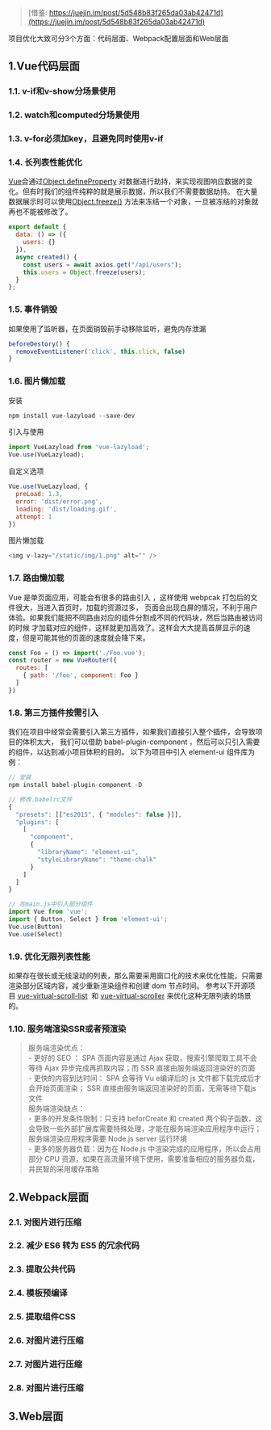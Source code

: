 > [借鉴: https://juejin.im/post/5d548b83f265da03ab42471d](https://juejin.im/post/5d548b83f265da03ab42471d)  
  
项目优化大致可分3个方面：代码层面、Webpack配置层面和Web层面  

## 1.Vue代码层面  
### 1.1. v-if和v-show分场景使用
### 1.2. watch和computed分场景使用
### 1.3. v-for必须加key，且避免同时使用v-if
### 1.4. 长列表性能优化
  [Vue](https://cn.vuejs.org/v2/guide/index.html)会通过[Object.defineProperty](https://developer.mozilla.org/zh-CN/docs/Web/JavaScript/Reference/Global_Objects/Object/defineProperty)
  对数据进行劫持，来实现视图响应数据的变化。但有时我们的组件纯粹的就是展示数据，所以我们不需要数据劫持。
  在大量数据展示时可以使用[Object.freeze()](https://developer.mozilla.org/zh-CN/docs/Web/JavaScript/Reference/Global_Objects/Object/freeze)
  方法来冻结一个对象，一旦被冻结的对象就再也不能被修改了。
  ```javascript
  export default {
    data: () => ({
      users: {}
    }),
    async created() {
      const users = await axios.get("/api/users");
      this.users = Object.freeze(users);
    }
  };
  ```
### 1.5. 事件销毁
  如果使用了监听器，在页面销毁前手动移除监听，避免内存泄漏
  ```javascript
  beforeDestory() {
    removeEventListener('click', this.click, false)
  }
  ```
### 1.6. 图片懒加载
  安装
  ```javascript
  npm install vue-lazyload --save-dev
  ```
  引入与使用
  ```javascript
  import VueLazyload from 'vue-lazyload';
  Vue.use(VueLazyload);
  ```
  自定义选项
  ```javascript
  Vue.use(VueLazyload, {
    preLoad: 1.3,
    error: 'dist/error.png',
    loading: 'dist/loading.gif',
    attempt: 1
  })
  ```
  图片懒加载
  ```javascript
  <img v-lazy="/static/img/1.png" alt="" />
  ```
### 1.7. 路由懒加载
  Vue  是单页面应用，可能会有很多的路由引入 ，这样使用 webpcak 打包后的文件很大，当进入首页时，加载的资源过多，
  页面会出现白屏的情况，不利于用户体验。如果我们能把不同路由对应的组件分割成不同的代码块，然后当路由被访问的时候
  才加载对应的组件，这样就更加高效了。这样会大大提高首屏显示的速度，但是可能其他的页面的速度就会降下来。
  ```javascript
  const Foo = () => import('./Foo.vue');
  const router = new VueRouter({
    routes: [
      { path: '/foo', component: Foo }
    ]
  })
  ```
### 1.8. 第三方插件按需引入
  我们在项目中经常会需要引入第三方插件，如果我们直接引入整个插件，会导致项目的体积太大，
  我们可以借助 babel-plugin-component ，然后可以只引入需要的组件，以达到减小项目体积的目的。
  以下为项目中引入 element-ui 组件库为例：
  ```javascript
  // 安装
  npm install babel-plugin-component -D  
  
  // 修改.babelrc文件
  {
    "presets": [["es2015", { "modules": false }]],
    "plugins": [
      [
        "component",
        {
          "libraryName": "element-ui",
          "styleLibraryName": "theme-chalk"
        }
      ]
    ]
  }  
  
  // 在main.js中引入部分组件
  import Vue from 'vue';
  import { Button, Select } from 'element-ui';
  Vue.use(Button)
  Vue.use(Select)
  ```
### 1.9. 优化无限列表性能
  如果存在很长或无线滚动的列表，那么需要采用窗口化的技术来优化性能，只需要渲染部分区域内容，减少重新渲染组件和创建 dom 节点时间。
  参考以下开源项目 [vue-virtual-scroll-list](https://github.com/tangbc/vue-virtual-scroll-list) 
  和 [vue-virtual-scroller](https://github.com/Akryum/vue-virtual-scroller) 来优化这种无限列表的场景的。
### 1.10. 服务端渲染SSR或者预渲染
  > 服务端渲染优点：  
    - 更好的 SEO ： SPA 页面内容是通过 Ajax 获取，搜索引擎爬取工具不会等待 Ajax 异步完成再抓取内容；而 SSR 直接由服务端返回渲染好的页面  
    - 更快的内容到达时间： SPA 会等待 Vu e编译后的 js 文件都下载完成后才会开始页面渲染； SSR 直接由服务端返回渲染好的页面，无需等待下载js文件  
  > 服务端渲染缺点：  
    - 更多的开发条件限制：只支持 beforCreate 和 created 两个钩子函数，这会导致一些外部扩展库需要特殊处理，才能在服务端渲染应用程序中运行；服务端渲染应用程序需要 Node.js server 运行环境  
    - 更多的服务器负载：因为在 Node.js 中渲染完成的应用程序，所以会占用部分 CPU 资源，如果在高流量环境下使用，需要准备相应的服务器负载，并民智的采用缓存策略  

## 2.Webpack层面  
### 2.1. 对图片进行压缩
### 2.2. 减少 ES6 转为 ES5 的冗余代码
### 2.3. 提取公共代码
### 2.4. 模板预编译
### 2.5. 提取组件CSS
### 2.6. 对图片进行压缩
### 2.7. 对图片进行压缩
### 2.8. 对图片进行压缩


## 3.Web层面  

